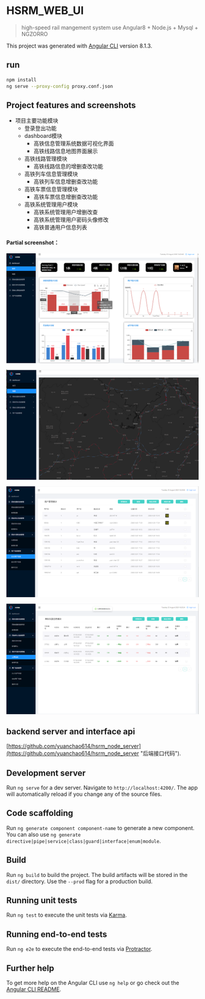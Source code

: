 # HSRM_WEB_UI
> high-speed rail mangement system use Angular8 + Node.js + Mysql + NGZORRO

This project was generated with [Angular CLI](https://github.com/angular/angular-cli) version 8.1.3.

## run

```bash
npm install
ng serve --proxy-config proxy.conf.json
```

## Project features and screenshots

* 项目主要功能模块
  * 登录登出功能
  * dashboard模块
    * 高铁信息管理系统数据可视化界面
    * 高铁线路信息地图界面展示
  * 高铁线路管理模块
    * 高铁线路信息的增删查改功能
  * 高铁列车信息管理模块
    * 高铁列车信息增删查改功能
  * 高铁车票信息管理模块
    * 高铁车票信息增删查改功能
  * 高铁系统管理用户模块
    * 高铁系统管理用户增删改查
    * 高铁系统管理用户密码头像修改
    * 高铁普通用户信息列表
    
 #### Partial screenshot：
 
![avatar](/picture/QQ截图20200825162358.png)

![avatar](/picture/QQ截图20200825162438.png)

![avatar](/picture/QQ截图20200825162511.png)

![avatar](/picture/QQ截图20200825162530.png)


## backend server and interface api

[https://github.com/yuanchao614/hsrm_node_server](https://github.com/yuanchao614/hsrm_node_server "后端接口代码").

## Development server

Run `ng serve` for a dev server. Navigate to `http://localhost:4200/`. The app will automatically reload if you change any of the source files.

## Code scaffolding

Run `ng generate component component-name` to generate a new component. You can also use `ng generate directive|pipe|service|class|guard|interface|enum|module`.

## Build

Run `ng build` to build the project. The build artifacts will be stored in the `dist/` directory. Use the `--prod` flag for a production build.

## Running unit tests

Run `ng test` to execute the unit tests via [Karma](https://karma-runner.github.io).

## Running end-to-end tests

Run `ng e2e` to execute the end-to-end tests via [Protractor](http://www.protractortest.org/).

## Further help

To get more help on the Angular CLI use `ng help` or go check out the [Angular CLI README](https://github.com/angular/angular-cli/blob/master/README.md).
